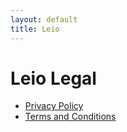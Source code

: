```yaml
---
layout: default
title: Leio
---
```


# Leio Legal

- [Privacy Policy](privacy.md)
- [Terms and Conditions](terms.md)
